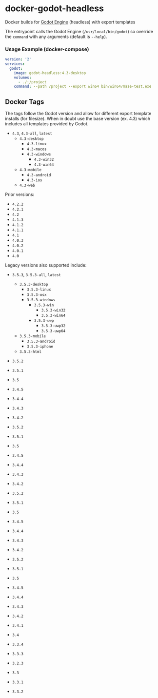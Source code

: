 # docker-godot-headless

Docker builds for [Godot Engine](https://godotengine.org/) (headless) with export templates

The entrypoint calls the Godot Engine (`/usr/local/bin/godot`) so override the `command` with any arguments (default is `--help`).

### Usage Example (docker-compose)

```yaml
version: '2'
services:
  godot:
    image: godot-headless:4.3-desktop
    volumes:
      - ./:/project
    command: --path /project --export win64 bin/win64/maze-test.exe
```

## Docker Tags

The tags follow the Godot version and allow for different export template installs (for filesize). When in doubt use the base version (ex. 4.3) which includes all templates provided by Godot.

- `4.3`, `4.3-all`, `latest`
  - `4.3-desktop`
    - `4.3-linux`
    - `4.3-macos`
    - `4.3-windows`
      - `4.3-win32`
      - `4.3-win64`
  - `4.3-mobile`
    - `4.3-android`
    - `4.3-ios`
  - `4.3-web`

Prior versions:

- `4.2.2`
- `4.2.1`
- `4.2`
- `4.1.3`
- `4.1.2`
- `4.1.1`
- `4.1`
- `4.0.3`
- `4.0.2`
- `4.0.1`
- `4.0`

Legacy versions also supported include:

- `3.5.3`, `3.5.3-all`, `latest`
  - `3.5.3-desktop`
    - `3.5.3-linux`
    - `3.5.3-osx`
    - `3.5.3-windows`
      - `3.5.3-win`
        - `3.5.3-win32`
        - `3.5.3-win64`
      - `3.5.3-uwp`
        - `3.5.3-uwp32`
        - `3.5.3-uwp64`
  - `3.5.3-mobile`
    - `3.5.3-android`
    - `3.5.3-iphone`
  - `3.5.3-html`

- `3.5.2`
- `3.5.1`
- `3.5`
- `3.4.5`
- `3.4.4`
- `3.4.3`
- `3.4.2`
- `3.5.2`
- `3.5.1`
- `3.5`
- `3.4.5`
- `3.4.4`
- `3.4.3`
- `3.4.2`
- `3.5.2`
- `3.5.1`
- `3.5`
- `3.4.5`
- `3.4.4`
- `3.4.3`
- `3.4.2`
- `3.5.2`
- `3.5.1`
- `3.5`
- `3.4.5`
- `3.4.4`
- `3.4.3`
- `3.4.2`
- `3.4.1`
- `3.4`
- `3.3.4`
- `3.3.3`
- `3.2.3`
- `3.3`
- `3.3.1`
- `3.3.2`